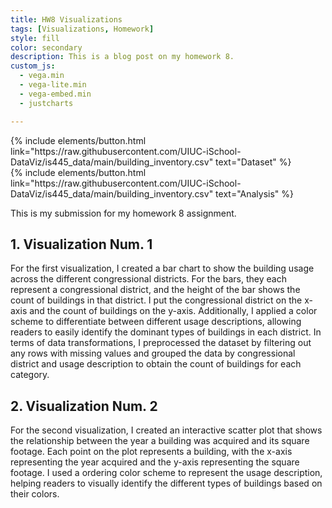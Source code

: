 ```yaml
---
title: HW8 Visualizations
tags: [Visualizations, Homework]
style: fill
color: secondary
description: This is a blog post on my homework 8.
custom_js:
  - vega.min
  - vega-lite.min
  - vega-embed.min
  - justcharts

---
```

<div class="middle">
{% include elements/button.html link="https://raw.githubusercontent.com/UIUC-iSchool-DataViz/is445_data/main/building_inventory.csv" text="Dataset" %}
</div>

<div class="middle">
{% include elements/button.html link="https://raw.githubusercontent.com/UIUC-iSchool-DataViz/is445_data/main/building_inventory.csv" text="Analysis" %}
</div>  

This is my submission for my homework 8 assignment.

## 1. Visualization Num. 1

For the first visualization, I created a bar chart to show the building usage across the different congressional districts. For the bars, they each represent a congressional district, and the height of the bar shows the count of buildings in that district. I put the congressional district on the x-axis and the count of buildings on the y-axis. Additionally, I applied a color scheme to differentiate between different usage descriptions, allowing readers to easily identify the dominant types of buildings in each district. In terms of data transformations, I preprocessed the dataset by filtering out any rows with missing values and grouped the data by congressional district and usage description to obtain the count of buildings for each category.  

<vegachart schema-url="{{ site.baseurl }}/assets/json/viz1.json" style="width: 100%"></vegachart>

## 2. Visualization Num. 2

For the second visualization, I created an interactive scatter plot that shows the relationship between the year a building was acquired and its square footage. Each point on the plot represents a building, with the x-axis representing the year acquired and the y-axis representing the square footage. I used a ordering color scheme to represent the usage description, helping readers to visually identify the different types of buildings based on their colors.  

<vegachart schema-url="{{ site.baseurl }}/assets/json/viz2.json" style="width: 200%"></vegachart>